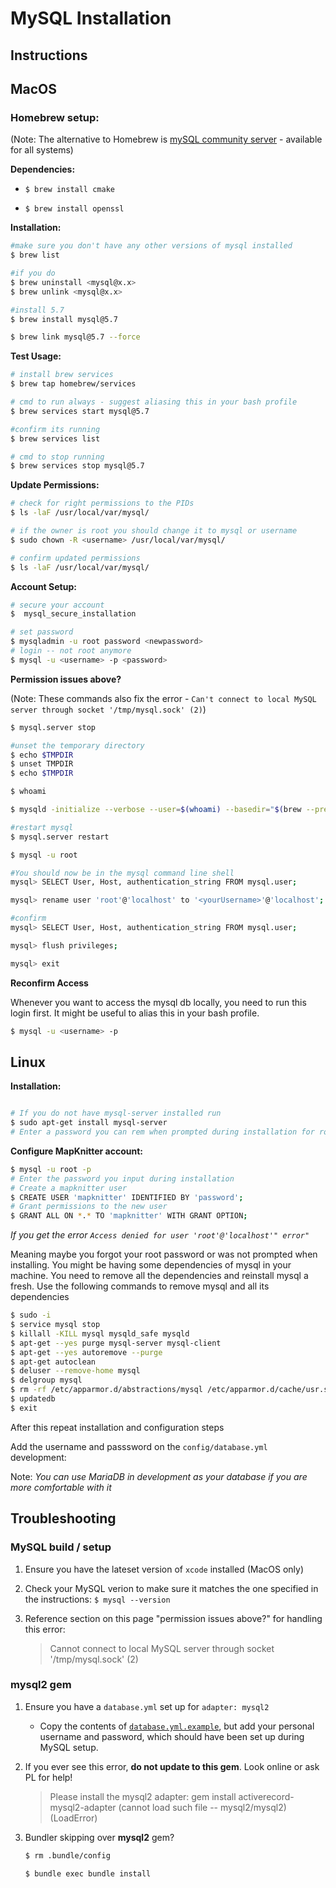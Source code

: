 # MySQL Installation

## Instructions

## MacOS

### Homebrew setup:

(Note: The alternative to Homebrew is [mySQL community server](https://dev.mysql.com/downloads/mysql/5.7.html#downloads) - available for all systems)

**Dependencies:**

- `$ brew install cmake`


- `$ brew install openssl`


**Installation:**

```Bash
#make sure you don't have any other versions of mysql installed
$ brew list

#if you do
$ brew uninstall <mysql@x.x>
$ brew unlink <mysql@x.x>

#install 5.7
$ brew install mysql@5.7

$ brew link mysql@5.7 --force
```

**Test Usage:**

```Bash
# install brew services 
$ brew tap homebrew/services

# cmd to run always - suggest aliasing this in your bash profile
$ brew services start mysql@5.7

#confirm its running
$ brew services list

# cmd to stop running
$ brew services stop mysql@5.7

```

**Update Permissions:**

```Bash
# check for right permissions to the PIDs
$ ls -laF /usr/local/var/mysql/

# if the owner is root you should change it to mysql or username
$ sudo chown -R <username> /usr/local/var/mysql/

# confirm updated permissions
$ ls -laF /usr/local/var/mysql/

```

**Account Setup:**

```Bash
# secure your account
$  mysql_secure_installation   

# set password
$ mysqladmin -u root password <newpassword>  
# login -- not root anymore
$ mysql -u <username> -p <password>       

```

**Permission issues above?**

(Note: These commands also fix the error - `Can't connect to local MySQL server through socket '/tmp/mysql.sock' (2)`)

```Bash
$ mysql.server stop

#unset the temporary directory
$ echo $TMPDIR
$ unset TMPDIR
$ echo $TMPDIR

$ whoami

$ mysqld -initialize --verbose --user=$(whoami) --basedir="$(brew --prefix mysql)" --datadir=/usr/local/var/mysql --tmpdir=/tmp

#restart mysql
$ mysql.server restart

$ mysql -u root

#You should now be in the mysql command line shell
mysql> SELECT User, Host, authentication_string FROM mysql.user;

mysql> rename user 'root'@'localhost' to '<yourUsername>'@'localhost';

#confirm
mysql> SELECT User, Host, authentication_string FROM mysql.user; 

mysql> flush privileges;

mysql> exit

```

**Reconfirm Access**

Whenever you want to access the mysql db locally, you need to run this login first. It might be useful to alias this in your bash profile.

```Bash
$ mysql -u <username> -p
```


## Linux

**Installation:**

```Bash

# If you do not have mysql-server installed run
$ sudo apt-get install mysql-server
# Enter a password you can rem when prompted during installation for root

```
**Configure MapKnitter account:**

```Bash
$ mysql -u root -p
# Enter the password you input during installation
# Create a mapknitter user
$ CREATE USER 'mapknitter' IDENTIFIED BY 'password';
# Grant permissions to the new user
$ GRANT ALL ON *.* TO 'mapknitter' WITH GRANT OPTION;

```

_If you get the error `Access denied for user 'root'@'localhost'" error"`_ 

Meaning maybe you forgot your root password or was not prompted when installing. You might be having some dependencies of mysql in your machine. You need to remove all the dependencies and reinstall mysql a fresh. 
Use the following commands to remove mysql and all its dependencies

```Bash
$ sudo -i
$ service mysql stop
$ killall -KILL mysql mysqld_safe mysqld
$ apt-get --yes purge mysql-server mysql-client
$ apt-get --yes autoremove --purge
$ apt-get autoclean
$ deluser --remove-home mysql
$ delgroup mysql
$ rm -rf /etc/apparmor.d/abstractions/mysql /etc/apparmor.d/cache/usr.sbin.mysqld /etc/mysql /var/lib/mysql /var/log/mysql* /var/log/upstart/mysql.log* /var/run/mysqld
$ updatedb
$ exit

````
After this repeat installation and configuration steps


Add the username and passsword on the `config/database.yml` development:

Note: _You can use MariaDB in development as your database if you are more comfortable with it_

## Troubleshooting

### MySQL build / setup

1. Ensure you have the lateset version of `xcode` installed (MacOS only)

2. Check your MySQL verion to make sure it matches the one specified in the instructions: `$ mysql --version`

3) Reference section on this page "permission issues above?" for handling this error:

    <blockquote>
    Cannot connect to local MySQL server through socket '/tmp/mysql.sock' (2)
    </blockquote>

### mysql2 gem

1. Ensure you have a `database.yml` set up for `adapter: mysql2`

    -   Copy the contents of [`database.yml.example`](config/database.yml.example), but add your personal username and password, which should have been set up during MySQL setup.


2. If you ever see this error, **do not update to this gem**. Look online or ask PL for help!
    <blockquote>
    Please install the mysql2 adapter: gem install activerecord-mysql2-adapter (cannot load such file -- mysql2/mysql2) (LoadError)
    </blockquote>

3. Bundler skipping over **mysql2** gem?

    ``` Bash
    $ rm .bundle/config

    $ bundle exec bundle install
    ```
